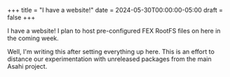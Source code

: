 +++
title = "I have a website!"
date = 2024-05-30T00:00:00-05:00
draft = false
+++

I have a website! I plan to host pre-configured FEX RootFS files on here in the coming week.

Well, I'm writing this after setting everything up here. This is an effort to distance our experimentation with unreleased packages from the main Asahi project.
